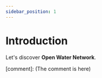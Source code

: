 ```yaml
---
sidebar_position: 1
---
```


# Introduction

Let's discover **Open Water Network**.

[comment]: (The comment is here)
